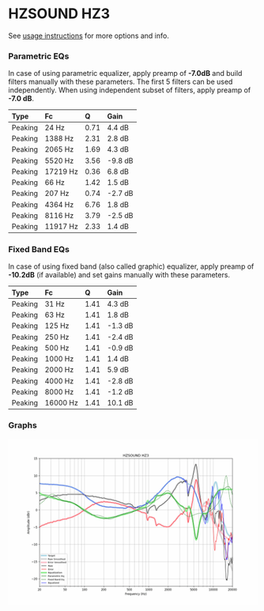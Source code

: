 # HZSOUND HZ3
See [usage instructions](https://github.com/jaakkopasanen/AutoEq#usage) for more options and info.

### Parametric EQs
In case of using parametric equalizer, apply preamp of **-7.0dB** and build filters manually
with these parameters. The first 5 filters can be used independently.
When using independent subset of filters, apply preamp of **-7.0 dB**.

| Type    | Fc       |    Q | Gain    |
|:--------|:---------|:-----|:--------|
| Peaking | 24 Hz    | 0.71 | 4.4 dB  |
| Peaking | 1388 Hz  | 2.31 | 2.8 dB  |
| Peaking | 2065 Hz  | 1.69 | 4.3 dB  |
| Peaking | 5520 Hz  | 3.56 | -9.8 dB |
| Peaking | 17219 Hz | 0.36 | 6.8 dB  |
| Peaking | 66 Hz    | 1.42 | 1.5 dB  |
| Peaking | 207 Hz   | 0.74 | -2.7 dB |
| Peaking | 4364 Hz  | 6.76 | 1.8 dB  |
| Peaking | 8116 Hz  | 3.79 | -2.5 dB |
| Peaking | 11917 Hz | 2.33 | 1.4 dB  |

### Fixed Band EQs
In case of using fixed band (also called graphic) equalizer, apply preamp of **-10.2dB**
(if available) and set gains manually with these parameters.

| Type    | Fc       |    Q | Gain    |
|:--------|:---------|:-----|:--------|
| Peaking | 31 Hz    | 1.41 | 4.3 dB  |
| Peaking | 63 Hz    | 1.41 | 1.8 dB  |
| Peaking | 125 Hz   | 1.41 | -1.3 dB |
| Peaking | 250 Hz   | 1.41 | -2.4 dB |
| Peaking | 500 Hz   | 1.41 | -0.9 dB |
| Peaking | 1000 Hz  | 1.41 | 1.4 dB  |
| Peaking | 2000 Hz  | 1.41 | 5.9 dB  |
| Peaking | 4000 Hz  | 1.41 | -2.8 dB |
| Peaking | 8000 Hz  | 1.41 | -1.2 dB |
| Peaking | 16000 Hz | 1.41 | 10.1 dB |

### Graphs
![](./HZSOUND%20HZ3.png)
